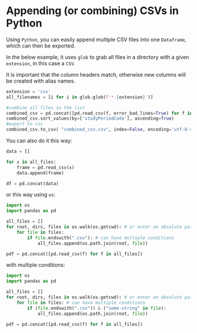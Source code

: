 # Appending (or combining) CSVs in Python

Using `Python`, you can easily append multiple CSV files into one `Dataframe`, which can then be exported.

In the below example, it uses `glob` to grab all files in a directory with a given `extension`, in this case a `CSV`.

It is important that the column headers match, otherwise new columns will be created with alias names.

```Python
extension = 'csv'
all_filenames = [i for i in glob.glob(f'*.{extension}')]

#combine all files in the list
combined_csv = pd.concat([pd.read_csv(f, error_bad_lines=True) for f in all_filenames ])
combined_csv.sort_values(by=['studyPeriodCode'], ascending=True)
#export to csv
combined_csv.to_csv( "combined_csv.csv", index=False, encoding='utf-8-sig')
```

You can also do it this way:

```python
data = []

for x in all_files:
    frame = pd.read_csv(x)
    data.append(frame)

df = pd.concat(data)
```

or this way using `os`:

```python
import os
import pandas as pd

all_files = []
for root, dirs, files in os.walk(os.getcwd): # or enter an absolute path to your dir
    for file in files: 
        if file.endswith(".csv"): # can have multiple conditions
            all_files.append(os.path.join(root, file))

pdf = pd.concat([pd.read_csv(f) for f in all_files])
```

with multiple conditions:

```python
import os
import pandas as pd

all_files = []
for root, dirs, files in os.walk(os.getcwd): # or enter an absolute path to your dir
    for file in files: # can have multiple conditions
        if (file.endswith(".csv")) & ("some-string" in file):
            all_files.append(os.path.join(root, file))

pdf = pd.concat([pd.read_csv(f) for f in all_files])
```
